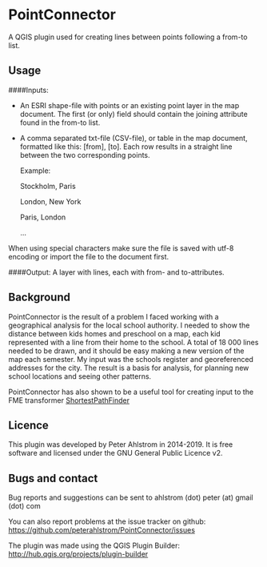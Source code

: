 PointConnector
==============

A QGIS plugin used for creating lines between points following a from-to list.

Usage
-------

####Inputs:

* An ESRI shape-file with points or an existing point layer in the map document.
The first (or only) field should contain the joining attribute found in the from-to list.

* A comma separated txt-file (CSV-file), or table in the map document, formatted like this: [from], [to].
Each row results in a straight line between the two corresponding points.

  Example:

  Stockholm, Paris

  London, New York

  Paris, London

  ...

When using special characters make sure the file is saved with utf-8 encoding or import the file to the document first.


####Output:
A layer with lines, each with from- and to-attributes.


Background
----------

PointConnector is the result of a problem I faced working with a geographical analysis for the local school authority. I needed to show the distance between kids homes and preschool on a map, each kid represented with a line from their home to the school. A total of 18 000 lines needed to be drawn, and it should be easy making a new version of the map each semester. My input was the schools register and georeferenced addresses for the city.
The result is a basis for analysis, for planning new school locations and seeing other patterns.

PointConnector has also shown to be a useful tool for creating input to the FME transformer [ShortestPathFinder](http://fmepedia.safe.com/articles/Samples_and_Demos/Find-the-Shortest-Path-Between-a-Start-and-End-Point)


Licence
-------

This plugin was developed by Peter Ahlstrom in 2014-2019.
It is free software and licensed under the GNU General Public Licence v2.


Bugs and contact
----------------

Bug reports and suggestions can be sent to 
ahlstrom (dot) peter (at) gmail (dot) com 

You can also report problems at the issue tracker on github:
https://github.com/peterahlstrom/PointConnector/issues


The plugin was made using the QGIS Plugin Builder: http://hub.qgis.org/projects/plugin-builder
